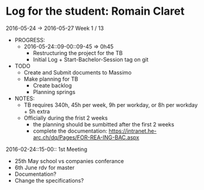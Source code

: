 # Log for the student: Romain Claret

2016-05-24 -> 2016-05-27 Week 1 / 13
  - PROGRESS:
    - 2016-05-24::09-00::09-45 => 0h45
      - Restructuring the project for the TB
      - Initial Log + Start-Bachelor-Session tag on git
  - TODO
    - Create and Submit documents to Massimo
    - Make planning for TB
      - Create backlog
      - Planning springs
  - NOTES:
    - TB requires 340h, 45h per week, 9h per workday, or 8h per workday + 5h extra
    - Officially during the frist 2 weeks
      - the planning should be sumbitted after the first 2 weeks
      - complete the documentation: https://intranet.he-arc.ch/dq/Pages/FOR-REA-ING-BAC.aspx

2016-02-24::15-00:: 1st Meeting
  - 25th May school vs companies conferance
  - 6th June rdv for master
  - Documentation?
  - Change the specifications?
